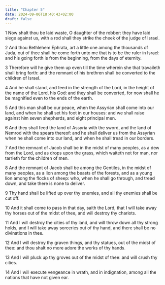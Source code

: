 ```yaml
---
title: "Chapter 5"
date: 2024-09-06T18:40:43+02:00
draft: false
---
```




1 Now shalt thou be laid waste, O daughter of the robber: they have laid siege against us, with a rod shall they strike the cheek of the judge of Israel.

2 And thou Bethlehem Ephrata, art a little one among the thousands of Juda, out of thee shall he come forth unto me that is to be the ruler in Israel: and his going forth is from the beginning, from the days of eternity.

3 Therefore will he give them up even till the time wherein she that travaileth shall bring forth: and the remnant of his brethren shall be converted to the children of Israel.

4 And he shall stand, and feed in the strength of the Lord, in the height of the name of the Lord, his God: and they shall be converted, for now shall he be magnified even to the ends of the earth.

5 And this man shall be our peace, when the Assyrian shall come into our land, and when he shall set his foot in our houses: and we shall raise against him seven shepherds, and eight principal men.

6 And they shall feed the land of Assyria with the sword, and the land of Nemrod with the spears thereof: and he shall deliver us from the Assyrian when he shall come into our land, and when he shall tread in our borders.

7 And the remnant of Jacob shall be in the midst of many peoples, as a dew from the Lord, and as drops upon the grass, which waiteth not for man, nor tarrieth for the children of men.

8 And the remnant of Jacob shall be among the Gentiles, in the midst of many peoples, as a lion among the beasts of the forests, and as a young lion among the flocks of sheep: who, when he shall go through, and tread down, and take there is none to deliver.

9 Thy hand shall be lifted up over thy enemies, and all thy enemies shall be cut off.

10 And it shall come to pass in that day, saith the Lord, that I will take away thy horses out of the midst of thee, and will destroy thy chariots.

11 And I will destroy the cities of thy land, and will throw down all thy strong holds, and I will take away sorceries out of thy hand, and there shall be no divinations in thee.

12 And I will destroy thy graven things, and thy statues, out of the midst of thee: and thou shalt no more adore the works of thy hands.

13 And I will pluck up thy groves out of the midst of thee: and will crush thy cities.

14 And I will execute vengeance in wrath, and in indignation, among all the nations that have not given ear.

